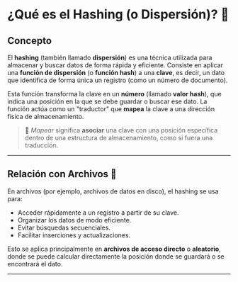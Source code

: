 # ¿Qué es el Hashing (o Dispersión)? 📌

## Concepto

El **hashing** (también llamado **dispersión**) es una técnica utilizada para almacenar y buscar datos de forma rápida y eficiente. Consiste en aplicar una **función de dispersión** (o **función hash**) a una **clave**, es decir, un dato que identifica de forma única un registro (como un número de documento).

Esta función transforma la clave en un **número** (llamado **valor hash**), que indica una posición en la que se debe guardar o buscar ese dato. La función actúa como un "traductor" que **mapea** la clave a una dirección física de almacenamiento.  
> 🔁 *Mapear* significa **asociar** una clave con una posición específica dentro de una estructura de almacenamiento, como si fuera una traducción.

---

## Relación con Archivos 📂

En archivos (por ejemplo, archivos de datos en disco), el hashing se usa para:

- Acceder rápidamente a un registro a partir de su clave.
- Organizar los datos de modo eficiente.
- Evitar búsquedas secuenciales.
- Facilitar inserciones y actualizaciones.

Esto se aplica principalmente en **archivos de acceso directo** o **aleatorio**, donde se puede calcular directamente la posición donde se guardará o se encontrará el dato.

---

